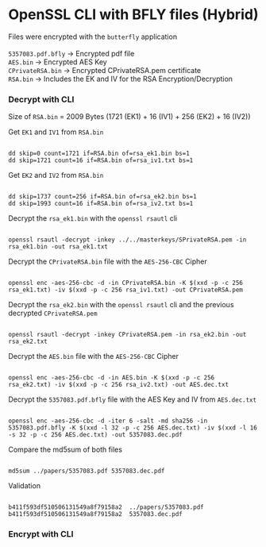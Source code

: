# OpenSSL CLI with BFLY files (Hybrid)
Files were encrypted with the `butterfly` application
<br><br>
`5357083.pdf.bfly` -> Encrypted pdf file <br>
`AES.bin` -> Encrypted AES Key<br>
`CPrivateRSA.bin` -> Encrypted CPrivateRSA.pem certificate<br>
`RSA.bin` -> Includes the EK and IV for the RSA Encryption/Decryption<br>

### Decrypt with CLI

Size of `RSA.bin` = 2009 Bytes (1721 (EK1) + 16 (IV1) + 256 (EK2) + 16 (IV2))

Get `EK1` and `IV1` from `RSA.bin`
<pre><code>
dd skip=0 count=1721 if=RSA.bin of=rsa_ek1.bin bs=1
dd skip=1721 count=16 if=RSA.bin of=rsa_iv1.txt bs=1
</code></pre>

Get `EK2` and `IV2` from `RSA.bin`
<pre><code>
dd skip=1737 count=256 if=RSA.bin of=rsa_ek2.bin bs=1
dd skip=1993 count=16 if=RSA.bin of=rsa_iv2.txt bs=1
</code></pre>

Decrypt the `rsa_ek1.bin` with the `openssl rsautl` cli
<pre><code>
openssl rsautl -decrypt -inkey ../../masterkeys/SPrivateRSA.pem -in rsa_ek1.bin -out rsa_ek1.txt
</code></pre>

Decrypt the `CPrivateRSA.bin` file with the `AES-256-CBC` Cipher
<pre><code>
openssl enc -aes-256-cbc -d -in CPrivateRSA.bin -K $(xxd -p -c 256 rsa_ek1.txt) -iv $(xxd -p -c 256 rsa_iv1.txt) -out CPrivateRSA.pem
</code></pre>

Decrypt the `rsa_ek2.bin` with the `openssl rsautl` cli and the previous decrypted `CPrivateRSA.pem`
<pre><code>
openssl rsautl -decrypt -inkey CPrivateRSA.pem -in rsa_ek2.bin -out rsa_ek2.txt
</code></pre>

Decrypt the `AES.bin` file with the `AES-256-CBC` Cipher
<pre><code>
openssl enc -aes-256-cbc -d -in AES.bin -K $(xxd -p -c 256 rsa_ek2.txt) -iv $(xxd -p -c 256 rsa_iv2.txt) -out AES.dec.txt
</code></pre>

Decrypt the `5357083.pdf.bfly` file with the AES Key and IV from `AES.dec.txt`
<pre><code>
openssl enc -aes-256-cbc -d -iter 6 -salt -md sha256 -in 5357083.pdf.bfly -K $(xxd -l 32 -p -c 256 AES.dec.txt) -iv $(xxd -l 16 -s 32 -p -c 256 AES.dec.txt) -out 5357083.dec.pdf
</code></pre>

Compare the md5sum of both files
<pre><code>
md5sum ../papers/5357083.pdf 5357083.dec.pdf
</code></pre>

Validation
<pre><code>
b411f593df510506131549a8f79158a2  ../papers/5357083.pdf
b411f593df510506131549a8f79158a2  5357083.dec.pdf
</code></pre>

### Encrypt with CLI



